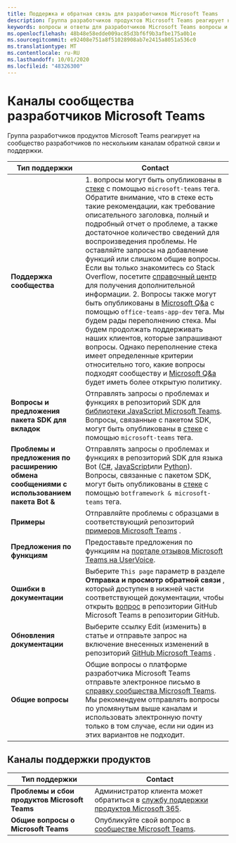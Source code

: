 ```yaml
---
title: Поддержка и обратная связь для разработчиков Microsoft Teams
description: Группа разработчиков продуктов Microsoft Teams реагирует на сообщество разработчиков по нескольким каналам обратной связи и поддержки.
keywords: вопросы и ответы для разработчиков Microsoft Teams вопросы и ответы об ошибках запросов в службу поддержки
ms.openlocfilehash: 48b48e58edde009ac85d3bf6f9b3afbe175a0b1e
ms.sourcegitcommit: e92408e751a8f51028908ab7e2415a8051a536c0
ms.translationtype: MT
ms.contentlocale: ru-RU
ms.lasthandoff: 10/01/2020
ms.locfileid: "48326300"
---
```

# <a name="microsoft-teams-developer-community-channels"></a>Каналы сообщества разработчиков Microsoft Teams

Группа разработчиков продуктов Microsoft Teams реагирует на сообщество разработчиков по нескольким каналам обратной связи и поддержки.


|            **Тип поддержки**            |               **Contact**                                                                                  |
|-----------------------------------------------------|---------------------------------------------------------------------------------------------------------------------------------------------------------------------------------------------------------------------------------------------------------------------------------------------------------------------------------------------------------------------------------------------------------------------------------------------------------------------------------------------------|
|         **Поддержка сообщества**          | 1. вопросы могут быть опубликованы в [стеке](https://stackoverflow.com/questions/tagged/microsoft-teams) с помощью `microsoft-teams` тега. Обратите внимание, что в стеке есть такие рекомендации, как требование описательного заголовка, полный и подробный отчет о проблеме, а также достаточное количество сведений для воспроизведения проблемы. Не оставляйте запросы на добавление функций или слишком общие вопросы. Если вы только знакомитесь со Stack Overflow, посетите [справочный центр](https://stackoverflow.com/help/how-to-ask) для получения дополнительной информации.                                                                                                                                                                        2. Вопросы также могут быть опубликованы в [Microsoft Q&а]( https://docs.microsoft.com/answers/topics/office-teams-app-dev.html) с помощью `office-teams-app-dev` тега. Мы будем рады переполнению стека. Мы будем продолжать поддерживать наших клиентов, которые запрашивают вопросы. Однако переполнение стека имеет определенные критерии относительно того, какие вопросы подходят сообществу и [Microsoft Q&a](/answers/topics/office-teams-app-dev.html) будет иметь более открытую политику.                                                                                                    |
|        **Вопросы и предложения пакета SDK для вкладок**        |  Отправлять запросы о проблемах и функциях в репозиторий SDK для [библиотеки JavaScript Microsoft Teams](https://github.com/OfficeDev/microsoft-teams-library-js). Вопросы, связанные с пакетом SDK, могут быть опубликованы в [стеке](https://stackoverflow.com/questions/tagged/microsoft-teams) с помощью `microsoft-teams` тега.                                                                                                                                                                                                                       |
|            **Проблемы и предложения по расширению обмена сообщениями с использованием пакета Bot &**             |       Отправлять запросы о проблемах и функциях в репозиторий SDK для языка Bot ([C#](https://github.com/Microsoft/botbuilder-dotnet/), [JavaScript](https://github.com/Microsoft/botbuilder-js)или [Python](https://github.com/Microsoft/botbuilder-python)). Вопросы, связанные с пакетом SDK, могут быть опубликованы в [стеке](https://stackoverflow.com/questions/tagged/botframewor%20microsoft-teams) с помощью `botframework & microsoft-teams` тега.                                                                                            |
| **Примеры** |             Отправляйте проблемы с образцами в соответствующий репозиторий [примеров Microsoft Teams](/microsoftteams/platform/tutorials/code-samples) .                                                                                                                                                                                            |
| **Предложения по функциям**             |      Предоставьте предложения по функциям на [портале отзывов Microsoft Teams на UserVoice](https://microsoftteams.uservoice.com/forums/555103-public-preview/category/182881-developer-platform).                                                                                                                                                            |
|        **Ошибки в документации**        |                                                                                                                                                                      Выберите `This page` параметр в разделе **Отправка и просмотр обратной связи** , который доступен в нижней части соответствующей документации, чтобы открыть [вопрос](https://github.com/MicrosoftDocs/msteams-docs/issues) в репозитории GitHub Microsoft Teams в репозитории GitHub.                                                                                                                                                                      |
|       **Обновления документации**        | Выберите ссылку Edit (изменить) в статье и отправьте запрос на включение внесенных изменений в репозиторий [GitHub Microsoft Teams](https://github.com/MicrosoftDocs/msteams-docs) .                                                                                                                                                                      |
|          **Общие вопросы**         |          Общие вопросы о платформе разработчика Microsoft Teams отправьте электронное письмо в [справку сообщества Microsoft Teams](mailto:microsoftteamsdev@microsoft.com). Мы рекомендуем отправлять вопросы по упомянутым выше каналам и использовать электронную почту только в том случае, если ни один из этих вариантов не подходит.                                                                                                                                                                          |

## <a name="product-support-channels"></a>Каналы поддержки продуктов
|            **Тип поддержки**            |               **Contact**                                                                                  |
|-----------------------------------------------------|---------------------------------------------------------------------------------------------------------------------------------------------------------------------------------------------------------------------------------------------------------------------------------------------------------------------------------------------------------------------------------------------------------------------------------------------------------------------------------------------------|
|         **Проблемы и сбои продуктов Microsoft Teams**          | Администратор клиента может обратиться в [службу поддержки продуктов Microsoft 365](/microsoft-365/admin/contact-support-for-business-products).                                                            |
|        **Общие вопросы о Microsoft Teams**        |  Опубликуйте свой вопрос в [сообществе Microsoft Teams](https://answers.microsoft.com/en-us/msteams/forum).               |                                                                                                                                                         
